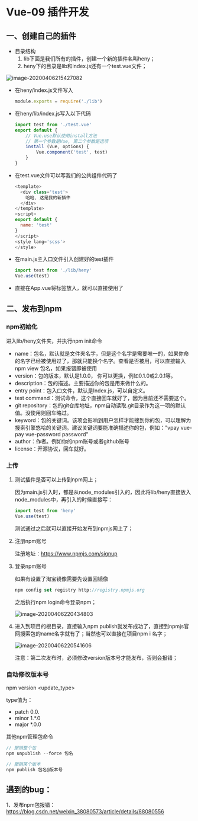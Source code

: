 # Vue-09 插件开发



## **一、创建自己的插件**

* 目录结构
  1. lib下面是我们所有的插件，创建一个新的插件名叫heny；
  2. heny下的目录是lib和index.js还有一个test.vue文件；

![image-20200406215427082](https://raw.githubusercontent.com/heny/h-note/master/image/vue-09%20%E6%8F%92%E4%BB%B6%E5%BC%80%E5%8F%91.png)

* 在heny/index.js文件写入

  ```js
  module.exports = require('./lib')
  ```

* 在heny/lib/index.js写入以下代码

  ```js
  import test from './test.vue'
  export default {
      // Vue.use默认使用install方法
      // 第一个参数是Vue, 第二个参数是选项
      install (Vue, options) {
          Vue.component('test', test)
      }
  }
  ```

* 在test.vue文件可以写我们的公共组件代码了

  ```js
  <template>
    <div class='test'>
      哈哈, 这是我的新插件
    </div>
  </template>
  <script>
  export default {
    name: 'test'
  }
  </script>
  <style lang='scss'>
  </style>
  ```

* 在main.js主入口文件引入创建好的test插件

  ```js
  import test from './lib/heny'
  Vue.use(test)
  ```

* 直接在App.vue将标签放入，就可以直接使用了



## 二、发布到npm

### npm初始化

进入lib/heny文件夹，并执行npm init命令

* name：包名，默认就是文件夹名字，但是这个名字是需要唯一的，如果你命的名字已经被使用过了，那就只能换个名字。查看是否被用，可以直接输入npm view 包名，如果报错即被使用
* version：包的版本，默认是1.0.0， 你可以更换，例如0.1.0或2.0.1等。
* description：包的描述。主要描述你的包是用来做什么的。
* entry point：包入口文件，默认是Index.js，可以自定义。
* test command：测试命令，这个直接回车就好了，因为目前还不需要这个。
* git repository：包的git仓库地址，npm自动读取.git目录作为这一项的默认值。没使用则回车略过。
* keyword：包的关键词。该项会影响到用户怎样才能搜到你的包，可以理解为搜索引擎悠哈的关键词。建议关键词要能准确描述你的包，例如："vpay vue-pay vue-password password"
* author：作者。例如你的npm账号或者github账号
* license：开源协议，回车就好。



### 上传

1. 测试插件是否可以上传到npm网上；

   因为main.js引入时，都是从node_modules引入的，因此将lib/heny直接放入node_modules中，再引入的时候直接写：

   ```js
   import test from 'heny'
   Vue.use(test)
   ```

   测试通过之后就可以直接开始发布到npmjs网上了；

2. 注册npm账号

   注册地址：https://www.npmjs.com/signup

3. 登录npm账号

   如果有设置了淘宝镜像需要先设置回镜像

   ```js
   npm config set registry http://registry.npmjs.org
   ```

   之后执行npm login命令登录npm；

   ![image-20200406220434803](https://raw.githubusercontent.com/heny/h-note/master/image/vue-09%20%E6%8F%92%E4%BB%B6%E5%BC%80%E5%8F%91_02.png)

4. 进入到项目的根目录，直接输入npm publish就发布成功了，直接到npmjs官网搜索包的name名字就有了；当然也可以直接在项目npm i 名字；

   ![image-20200406220541606](https://raw.githubusercontent.com/heny/h-note/master/image/vue-09%20%E6%8F%92%E4%BB%B6%E5%BC%80%E5%8F%91_03.png)

   注意：第二次发布时，必须修改version版本号才能发布，否则会报错；

   

### 自动修改版本号

npm version <update_type>

type值为：

* patch  0.0.
* minor  1.*.0
* major  *.0.0

其他npm管理包命令

```js
// 撤销整个包
npm unpublish --force 包名

// 撤销某个版本
npm publish 包名@版本号
```



## 遇到的bug：

1、发布npm包报错： https://blog.csdn.net/weixin_38080573/article/details/88080556